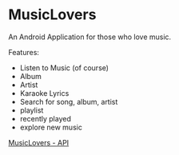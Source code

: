 # MusicLovers
An Android Application for those who love music. 

Features:
* Listen to Music (of course)
* Album
* Artist
* Karaoke Lyrics
* Search for song, album, artist
* playlist
* recently played
* explore new music

[MusicLovers - API](https://github.com/Dkhoa-117/MusicLovers-API)
